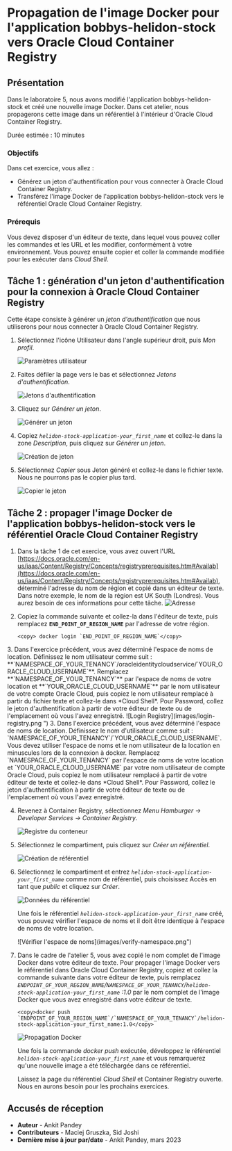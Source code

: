 # Propagation de l'image Docker pour l'application bobbys-helidon-stock vers Oracle Cloud Container Registry

## Présentation

Dans le laboratoire 5, nous avons modifié l'application bobbys-helidon-stock et créé une nouvelle image Docker. Dans cet atelier, nous propagerons cette image dans un référentiel à l'intérieur d'Oracle Cloud Container Registry.

Durée estimée : 10 minutes

### Objectifs

Dans cet exercice, vous allez :

*   Générez un jeton d'authentification pour vous connecter à Oracle Cloud Container Registry.
*   Transférez l'image Docker de l'application bobbys-helidon-stock vers le référentiel Oracle Cloud Container Registry.

### Prérequis

Vous devez disposer d'un éditeur de texte, dans lequel vous pouvez coller les commandes et les URL et les modifier, conformément à votre environnement. Vous pouvez ensuite copier et coller la commande modifiée pour les exécuter dans _Cloud Shell_.

## Tâche 1 : génération d'un jeton d'authentification pour la connexion à Oracle Cloud Container Registry

Cette étape consiste à générer un _jeton d'authentification_ que nous utiliserons pour nous connecter à Oracle Cloud Container Registry.

1.  Sélectionnez l'icône Utilisateur dans l'angle supérieur droit, puis _Mon profil_.
    
    ![Paramètres utilisateur](images/user-settings.png " ")
    
2.  Faites défiler la page vers le bas et sélectionnez _Jetons d'authentification_.
    
    ![Jetons d'authentification](images/auth-token.png " ")
    
3.  Cliquez sur _Générer un jeton_.
    
    ![Générer un jeton](images/generate-token.png " ")
    
4.  Copiez _`helidon-stock-application-your_first_name`_ et collez-le dans la zone _Description_, puis cliquez sur _Générer un jeton_.
    
    ![Création de jeton](images/token-create.png " ")
    
5.  Sélectionnez _Copier_ sous Jeton généré et collez-le dans le fichier texte. Nous ne pourrons pas le copier plus tard.
    
    ![Copier le jeton](images/copy-token.png " ")
    

## Tâche 2 : propager l'image Docker de l'application bobbys-helidon-stock vers le référentiel Oracle Cloud Container Registry

1.  Dans la tâche 1 de cet exercice, vous avez ouvert l'URL [https://docs.oracle.com/en-us/iaas/Content/Registry/Concepts/registryprerequisites.htm#Availab](https://docs.oracle.com/en-us/iaas/Content/Registry/Concepts/registryprerequisites.htm#Availab), déterminé l'adresse du nom de région et copié dans un éditeur de texte. Dans notre exemple, le nom de la région est UK South (Londres). Vous aurez besoin de ces informations pour cette tâche. ![Adresse](images/end-point.png)
    
2.  Copiez la commande suivante et collez-la dans l'éditeur de texte, puis remplacez **`END_POINT_OF_REGION_NAME`** par l'adresse de votre région.
    
        <copy> docker login `END_POINT_OF_REGION_NAME`</copy>
        

3\. Dans l'exercice précédent, vous avez déterminé l'espace de noms de location. Définissez le nom utilisateur comme suit : \*\*\`NAMESPACE\_OF\_YOUR\_TENANCY\`/oracleidentitycloudservice/\`YOUR\_ORACLE\_CLOUD\_USERNAME\`\*\*. Remplacez \*\*\`NAMESPACE\_OF\_YOUR\_TENANCY\`\*\* par l'espace de noms de votre location et \*\*\`YOUR\_ORACLE\_CLOUD\_USERNAME\`\*\* par le nom utilisateur de votre compte Oracle Cloud, puis copiez le nom utilisateur remplacé à partir du fichier texte et collez-le dans \*Cloud Shell\*. Pour Password, collez le jeton d'authentification à partir de votre éditeur de texte ou de l'emplacement où vous l'avez enregistré. !\[Login Registry\](images/login-registry.png ") 3\. Dans l'exercice précédent, vous avez déterminé l'espace de noms de location. Définissez le nom d'utilisateur comme suit : \`NAMESPACE\_OF\_YOUR\_TENANCY\`/\`YOUR\_ORACLE\_CLOUD\_USERNAME\`. Vous devez utiliser l'espace de noms et le nom utilisateur de la location en minuscules lors de la connexion à docker. Remplacez \`NAMESPACE\_OF\_YOUR\_TENANCY\` par l'espace de noms de votre location et \`YOUR\_ORACLE\_CLOUD\_USERNAME\` par votre nom utilisateur de compte Oracle Cloud, puis copiez le nom utilisateur remplacé à partir de votre éditeur de texte et collez-le dans \*Cloud Shell\*. Pour Password, collez le jeton d'authentification à partir de votre éditeur de texte ou de l'emplacement où vous l'avez enregistré.

4.  Revenez à Container Registry, sélectionnez _Menu Hamburger -> Developer Services -> Container Registry_.
    
    ![Registre du conteneur](images/container-registry.png " ")
    
5.  Sélectionnez le compartiment, puis cliquez sur _Créer un référentiel_.
    
    ![Création de référentiel](images/repository-create.png " ")
    
6.  Sélectionnez le compartiment et entrez _`helidon-stock-application-your_first_name`_ comme nom de référentiel, puis choisissez Accès en tant que _public_ et cliquez sur _Créer_.
    
    ![Données du référentiel](images/repository-data.png " ")
    
    Une fois le référentiel _`helidon-stock-application-your_first_name`_ créé, vous pouvez vérifier l'espace de noms et il doit être identique à l'espace de noms de votre location.
    
    !\[Vérifier l'espace de noms\](images/verify-namespace.png")
    
7.  Dans le cadre de l'atelier 5, vous avez copié le nom complet de l'image Docker dans votre éditeur de texte. Pour propager l'image Docker vers le référentiel dans Oracle Cloud Container Registry, copiez et collez la commande suivante dans votre éditeur de texte, puis remplacez _`ENDPOINT_OF_YOUR_REGION_NAME`/`NAMESPACE_OF_YOUR_TENANCY`/`helidon-stock-application-your_first_name` :1.0_ par le nom complet de l'image Docker que vous avez enregistré dans votre éditeur de texte.
    
        <copy>docker push `ENDPOINT_OF_YOUR_REGION_NAME`/`NAMESPACE_OF_YOUR_TENANCY`/helidon-stock-application-your_first_name:1.0</copy>
        
    
    ![Propagation Docker](images/docker-push.png " ")
    
    Une fois la commande _docker push_ exécutée, développez le référentiel _`helidon-stock-application-your_first_name`_ et vous remarquerez qu'une nouvelle image a été téléchargée dans ce référentiel.
    
    Laissez la page du référentiel _Cloud Shell_ et Container Registry ouverte. Nous en aurons besoin pour les prochains exercices.
    

## Accusés de réception

*   **Auteur** - Ankit Pandey
*   **Contributeurs** - Maciej Gruszka, Sid Joshi
*   **Dernière mise à jour par/date** - Ankit Pandey, mars 2023